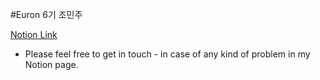 #Euron 6기 조민주

[Notion Link](https://lateral-pastry-47c.notion.site/1-Introduction-Logistic-Regression-3f4965c25be4479aa3f753754bb5aa76?pvs=4)

* Please feel free to get in touch - in case of any kind of problem in my Notion page.
